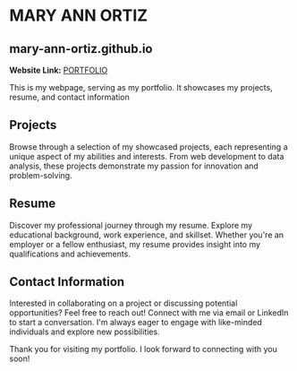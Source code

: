 # MARY ANN ORTIZ

## mary-ann-ortiz.github.io

**Website Link:** [PORTFOLIO](https://maryannortiz.me/)

This is my webpage, serving as my portfolio. It showcases my projects, resume, and contact information

## Projects

Browse through a selection of my showcased projects, each representing a unique aspect of my abilities and interests. From web development to data analysis, these projects demonstrate my passion for innovation and problem-solving.

## Resume

Discover my professional journey through my resume. Explore my educational background, work experience, and skillset. Whether you're an employer or a fellow enthusiast, my resume provides insight into my qualifications and achievements.

## Contact Information

Interested in collaborating on a project or discussing potential opportunities? Feel free to reach out! Connect with me via email or LinkedIn to start a conversation. I'm always eager to engage with like-minded individuals and explore new possibilities.

Thank you for visiting my portfolio. I look forward to connecting with you soon!
